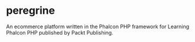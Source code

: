 peregrine
=========

An ecommerce platform written in the Phalcon PHP framework for Learning Phalcon PHP published by Packt Publishing.
